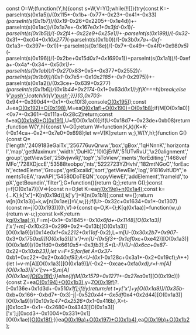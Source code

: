 const O=W;(function(Y,h){const s=W,V=Y();while(!![]){try{const K=-parseInt(s(0x1a5))/(0x115*-0x1b+-0x77*-0x23+-0x41*-0x33)*(parseInt(s(0x1b7))/(0x19*-0x26+0x2205+-0x1e4d))+-parseInt(s(0x1ac))/(0x1a7e+-0x167e*0x1+0x3fd*-0x1)*(-parseInt(s(0x1b5))/(-0x2f4+-0x22e9+0x25e1))+-parseInt(s(0x199))/(-0x32*-0x31+-0xc04+0x1*0x277)*(-parseInt(s(0x1b0))/(-0x3b*0x7a+-0xf*-0x1a3+-0x397*-0x1))+-parseInt(s(0x18e))/(-0x7*-0x49+-0x4f0+0x98*0x5)*(-parseInt(s(0x196))/(-0x2be+0x15d*0x1+0x169*0x1))+parseInt(s(0x1a1))/(-0xefa+-0x4a*-0x34+-0x5*0x1)+-parseInt(s(0x1ab))/(-0x27*0x83+0x5*-0x377+0x2552)*(-parseInt(s(0x1b9))/(0x1*-0x7e5+-0x1*0x2185+-0x1*-0x2975))+-parseInt(s(0x1a2))/(0x3ce+-0x639+0x277)*(parseInt(s(0x1b6))/(0x1b44+0x2174*-0x1+0x63d*0x1));if(K===h)break;else V['push'](V['shift']());}catch(k){V['push'](V['shift']());}}}(G,0x703*-0x94+-0x390d4+-0x1*-0xc10f3),console[O(0x195)](O(0x1a6)+O(0x1ad)));const J=ea[O(0x192)+O(0x198)](),M=ea[O(0x1af)+O(0x190)+O(0x1b8)]();if(M[O(0x1a0)]<0x7*-0x361+-0x111a+0x28c2)return;const f=ea[O(0x1a8)+O(0x191)](M),U=f[O(0x1a0)];if(U<0x18d7+-0x23de+0xb08)return;function W(Y,h){const V=G();return W=function(K,k){K=K-(-0x14ca+-0x2*-0x7e0+0x698);let w=V[K];return w;},W(Y,h);}function G(){const Q=['length','2409183eGaiTx','256776uvQrww','box','gBox','1qHNnnK','horizontal','map','getMaximum','width','DuHlC','10lGjErM','51UTvRvU','\x20alignment','group','getViewSel','258vjwvRj','topY','sToView','ments','forEditing','1468vefMFo','728XDjccE','53588teobpo','nts','5222723YZHvhi','182mtNGoC','forEach','ectedEleme','Groups','getExcalid','sort','getViewEle','log','91816vltUDY','ementsToEA','rawAPI','54580DoTEQN','copyViewEl','addElement','frameId','topX','getBoundin','filter'];G=function(){return Q;};return G();}const j=f[O(0x1a7)](V=>{const n=O;let K=ea[n(0x19e)+n(0x1a4)](V);const k={...K};k['x']=K[n(0x19d)],k['y']=K[n(0x1b1)];const w={};return w[n(0x1a3)]=k,w[n(0x1ae)]=V,w;});if(U>-0x32c+0x1634+0x1*-0x1307){const m=j[O(0x193)]((h,V)=>{const q=O,K={};K[q(0x1aa)]=function(w,u){return w-u;};const k=K;return k[q(0x1aa)](h[q(0x1a3)]['x'],V[q(0x1a3)]['x']);}),F=m[-0x1*-0x1845+-0x1*0x6fd+-0x1148][O(0x1a3)]['x']+m[-0x1*0x23+0x299+0x2*-0x13b][O(0x1a3)][O(0x1a9)]/(0x14e*0x1+0x2212+0x11af*-0x2),L=m[U-(0x3*0x2b7+0x907*-0x3+0x175*0xd)][O(0x1a3)]['x']+m[U-(0x5f3+-0x1af*0xc+0xe42)][O(0x1a3)][O(0x1a9)]/(0x1fd0+0x661*0x5+-0x3fb3),S=(L-F)/(U-(0x6cc+0x87*-0x22+0x1*0xb23));let v=F+S;for(let A=0x37*-0xb1+0xc22*-0x2+0x4*0xf93;A<U-(0x1*-0x128c+0x3a1*-0x2+0x19cf);A++){let I=v-m[A][O(0x1a3)][O(0x1a9)]/(-0x2+-0xcae+0xfa*0xd),r=I-m[A][O(0x1a3)]['x'];v+=S,m[A][O(0x1ae)][O(0x18f)](Y=>{Y['x']+=r;});}}else{if(M[0x1579+0x1271+-0x27ea*0x1][O(0x19c)]){const Z=ea[O(0x194)+O(0x1b3)](),y=Z[O(0x19f)](Y=>Y['id']==M[0x412+-0x1169+-0x5*-0x2ab][O(0x19c)])?.[-0x136e+0x1d3d+-0x51*0x1f];if(!y)return;let t=y['x']+y[O(0x1a9)]/(0x35b*-0xb+0x166+-0xbd7*-0x3)-j[-0x52*0x44+-0x5df*0x4+0x2d44][O(0x1a3)][O(0x1a9)]/(0x1*0x1c47+0x2526+0x1*-0x416b),X=t-j[0x1cc3*-0x1+-0x2680+0x4343][O(0x1a3)]['x'];j[0xcd3+-0x1004+0x331*0x1][O(0x1ae)][O(0x18f)](Y=>{Y['x']+=X;});}}ea[O(0x19a)+O(0x197)+O(0x1b4)](M),ea[O(0x19b)+O(0x1b2)](![],![]);